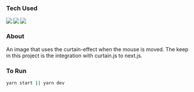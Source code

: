<h3>Tech Used</h3>
<img align="left" src="https://img.shields.io/badge/-Next.JS-white?style=for-the-badge&logo=next.js&logoColor=000000" />
<img align="left" src="https://img.shields.io/badge/-Styled%20Components-white?style=for-the-badge&logo=styled-components&logoColor=DB7093" />
<img align="left" src="https://img.shields.io/badge/-Curtain.JS-white?style=for-the-badge&logo=Curtain.JS&logoColor=#61DAFB"/>
<br/>

<h3>About</h3>
An image that uses the curtain-effect when the mouse is moved.
The keep in this project is the integration with curtain.js to next.js.

<h3>To Run</h3>

```bash
yarn start || yarn dev
```
